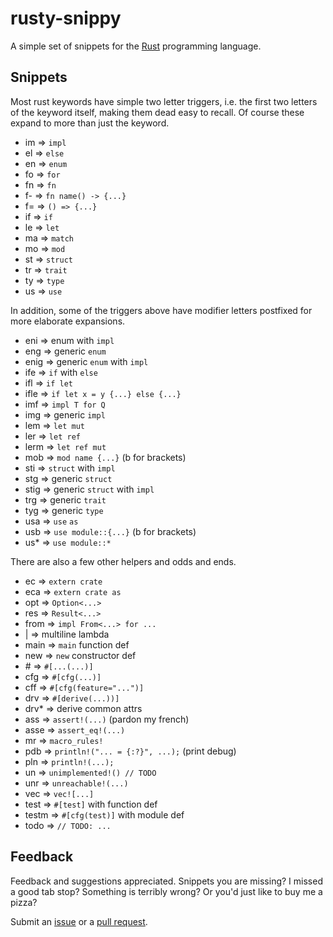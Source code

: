 # rusty-snippy

A simple set of snippets for the [Rust](https://www.rust-lang.org/) programming language.

## Snippets

Most rust keywords have simple two letter triggers, i.e. the first two letters of the keyword itself, making them dead easy to recall. Of course these expand to more than just the keyword.

- im => `impl`
- el => `else`
- en => `enum`
- fo => `for`
- fn => `fn`
- f- => `fn name() -> {...}`
- f= => `() => {...}`
- if => `if`
- le => `let`
- ma => `match`
- mo => `mod`
- st => `struct`
- tr => `trait`
- ty => `type`
- us => `use`

In addition, some of the triggers above have modifier letters postfixed for more elaborate expansions.

- eni => enum with `impl`
- eng => generic `enum`
- enig => generic `enum` with `impl`
- ife => `if` with `else`
- ifl => `if let`
- ifle => `if let x = y {...} else {...}`
- imf => `impl T for Q`
- img => generic `impl`
- lem => `let mut`
- ler => `let ref`
- lerm => `let ref mut`
- mob => `mod name {...}` (b for brackets)
- sti => `struct` with `impl`
- stg => generic `struct`
- stig => generic `struct` with `impl`
- trg => generic `trait`
- tyg => generic `type`
- usa => `use` `as`
- usb => `use module::{...}` (b for brackets)
- us\* => `use module::*`

There are also a few other helpers and odds and ends.

- ec => `extern crate`
- eca => `extern crate as`
- opt => `Option<...>`
- res => `Result<...>`
- from => `impl From<...> for ...`
- | => multiline lambda
- main => `main` function def
- new => `new` constructor def
- \# => `#[...(...)]`
- cfg => `#[cfg(...)]`
- cff => `#[cfg(feature="...")]`
- drv => `#[derive(...))]`
- drv\* => derive common attrs
- ass => `assert!(...)` (pardon my french)
- asse => `assert_eq!(...)`
- mr => `macro_rules!`
- pdb => `println!("... = {:?}", ...);` (print debug)
- pln => `println!(...);`
- un => `unimplemented!() // TODO`
- unr => `unreachable!(...)`
- vec => `vec![...]`
- test => `#[test]` with function def
- testm => `#[cfg(test)]` with module def
- todo => `// TODO: ...`

## Feedback

Feedback and suggestions appreciated. Snippets you are missing? I missed a good tab stop? Something is terribly wrong? Or you'd just like to buy me a pizza?

Submit an [issue](https://github.com/nenjotsu/rusty-snippy/issues) or a [pull request](https://github.com/nenjotsu/rusty-snippy/pulls).
